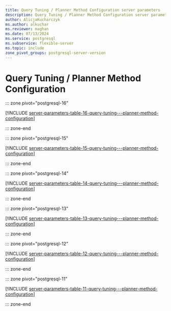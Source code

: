 ```yaml
---
title: Query Tuning / Planner Method Configuration server parameters
description: Query Tuning / Planner Method Configuration server parameters for Azure Database for PostgreSQL - Flexible Server.
author: AlicjaKucharczyk
ms.author: alkuchar
ms.reviewer: maghan
ms.date: 07/13/2024
ms.service: postgresql
ms.subservice: flexible-server
ms.topic: include
zone_pivot_groups: postgresql-server-version
---
```

# Query Tuning / Planner Method Configuration


::: zone pivot="postgresql-16"

[!INCLUDE [server-parameters-table-16-query-tuning---planner-method-configuration](./includes/server-parameters-table-16-query-tuning---planner-method-configuration.md)]

::: zone-end


::: zone pivot="postgresql-15"

[!INCLUDE [server-parameters-table-15-query-tuning---planner-method-configuration](./includes/server-parameters-table-15-query-tuning---planner-method-configuration.md)]

::: zone-end


::: zone pivot="postgresql-14"

[!INCLUDE [server-parameters-table-14-query-tuning---planner-method-configuration](./includes/server-parameters-table-14-query-tuning---planner-method-configuration.md)]

::: zone-end


::: zone pivot="postgresql-13"

[!INCLUDE [server-parameters-table-13-query-tuning---planner-method-configuration](./includes/server-parameters-table-13-query-tuning---planner-method-configuration.md)]

::: zone-end


::: zone pivot="postgresql-12"

[!INCLUDE [server-parameters-table-12-query-tuning---planner-method-configuration](./includes/server-parameters-table-12-query-tuning---planner-method-configuration.md)]

::: zone-end


::: zone pivot="postgresql-11"

[!INCLUDE [server-parameters-table-11-query-tuning---planner-method-configuration](./includes/server-parameters-table-11-query-tuning---planner-method-configuration.md)]

::: zone-end


